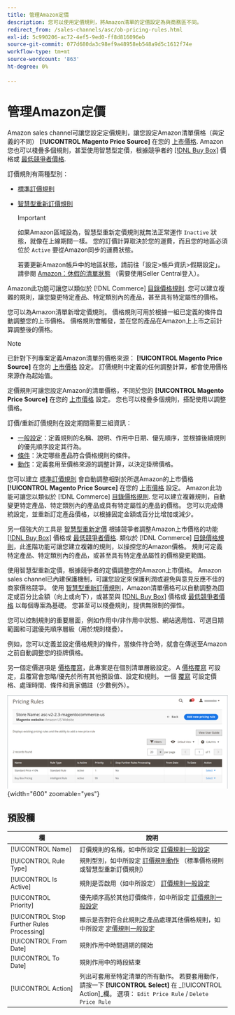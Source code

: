 ```yaml
---
title: 管理Amazon定價
description: 您可以使用定價規則，將Amazon清單的定價設定為與商務區不同。
redirect_from: /sales-channels/asc/ob-pricing-rules.html
exl-id: 5c990206-ac72-4ef5-9ed0-ff8d816096eb
source-git-commit: 077d680da3c98ef9a48958eb548a9d5c1612f74e
workflow-type: tm+mt
source-wordcount: '863'
ht-degree: 0%

---
```


# 管理Amazon定價

Amazon sales channel可讓您設定定價規則，讓您設定Amazon清單價格（與定義的不同） **[!UICONTROL Magento Price Source]** 在您的 [上市價格](./listing-price.md). Amazon您也可以棧疊多個規則，甚至使用智慧型定價，根據競爭者的 [[!DNL Buy Box]](./buy-box-competitor-pricing.md) 價格或 [最低競爭者價格](./lowest-competitor-pricing.md).

訂價規則有兩種型別：

- [標準訂價規則](./standard-price-rules.md)
- [智慧型重新訂價規則](./intelligent-repricing-rules.md)

   >[!IMPORTANT]
   >
   >如果Amazon區域設為，智慧型重新定價規則就無法正常運作 `Inactive` 狀態，就像在上線期間一樣。 您的訂價計算取決於您的運費，而且您的地區必須位於 `Active` 要從Amazon同步的運費狀態。
   >
   >若要更新Amazon帳戶中的地區狀態，請前往「設定>帳戶資訊>假期設定」。 請參閱 [Amazon：休假的清單狀態](https://sellercentral.amazon.com/gp/help/help.html?itemID=200135620) （需要使用Seller Central登入）。

Amazon此功能可讓您以類似於 [!DNL Commerce] [目錄價格規則](https://experienceleague.adobe.com/docs/commerce-admin/catalog/products/pricing/pricing-advanced.html). 您可以建立複雜的規則，讓您變更特定產品、特定類別內的產品，甚至具有特定屬性的價格。

您可以為Amazon清單新增定價規則。 價格規則可用於根據一組已定義的條件自動調整您的上市價格。 價格規則會觸發，並在您的產品在Amazon上上市之前計算調整後的價格。

>[!NOTE]
>
>已針對下列專案定義Amazon清單的價格來源： **[!UICONTROL Magento Price Source]** 在您的 [上市價格](./listing-price.md) 設定。 訂價規則中定義的任何調整計算，都會使用價格來源作為起始值。

定價規則可讓您設定Amazon的清單價格，不同於您的 **[!UICONTROL Magento Price Source]** 在您的 [上市價格](./listing-price.md) 設定。 您也可以棧疊多個規則，搭配使用以調整價格。

訂價/重新訂價規則在設定期間需要三組資訊：

- [一般設定](./pricing-rule-general-settings.md)：定義規則的名稱、說明、作用中日期、優先順序，並根據後續規則的優先順序設定其行為。
- [條件](./pricing-rule-conditions.md)：決定哪些產品符合價格規則的條件。
- [動作](./pricing-rule-actions.md)：定義套用至價格來源的調整計算，以決定掛牌價格。

您可以建立 [標準訂價規則](./standard-price-rules.md) 會自動調整相對於所選Amazon的上市價格 **[!UICONTROL Magento Price Source]** 在您的 [上市價格](./listing-price.md) 設定。 Amazon此功能可讓您以類似於 [!DNL Commerce] [目錄價格規則](https://experienceleague.adobe.com/docs/commerce-admin/marketing/promotions/catalog-rules/price-rules-catalog.html). 您可以建立複雜規則，自動變更特定產品、特定類別內的產品或具有特定屬性的產品的價格。 您可以完成傳統設定，並重新訂定產品價格，以根據固定金額或百分比增加或減少。

另一個強大的工具是 [智慧型重新定價](./intelligent-repricing-rules.md) 根據競爭者調整Amazon上市價格的功能 [[!DNL Buy Box]](./buy-box-competitor-pricing.md) 價格或 [最低競爭者價格](./lowest-competitor-pricing.md). 類似於 [!DNL Commerce] [目錄價格規則](https://experienceleague.adobe.com/docs/commerce-admin/marketing/promotions/catalog-rules/price-rules-catalog.html)，此進階功能可讓您建立複雜的規則，以操控您的Amazon價格。 規則可定義特定產品、特定類別內的產品，或甚至具有特定產品屬性的價格變更範圍。

使用智慧型重新定價，根據競爭者的定價調整您的Amazon上市價格。 Amazon sales channel已內建保護機制，可讓您設定來保護利潤或避免與意見反應不佳的商家價格競爭。 使用 [智慧型重新訂價規則](./intelligent-repricing-rules.md)，Amazon清單價格可以自動調整為固定或百分比金額（向上或向下），或甚至與 [[!DNL Buy Box]](./buy-box-competitor-pricing.md) 價格或 [最低競爭者價格](./lowest-competitor-pricing.md) 以每個專案為基礎。 您甚至可以棧疊規則，提供無限制的彈性。

您可以控制規則的重要層面，例如作用中/非作用中狀態、網站適用性、可選日期範圍和可選優先順序層級（用於規則棧疊）。

例如，您可以定義並設定價格規則的條件，當條件符合時，就會在傳送至Amazon之前自動調整您的掛牌價格。

另一個定價選項是 [價格覆寫](./overrides.md)，此專案是在個別清單層級設定。 A [價格覆寫](./overrides.md) 可設定，且覆寫會忽略/優先於所有其他預設值、設定和規則。 一個 [覆寫](./overrides.md) 可設定價格、處理時間、條件和賣家備註（少數例外）。

![定價規則](assets/amazon-pricing-rules.png){width="600" zoomable="yes"}

## 預設欄

| 欄 | 說明 |
|---|---|
| [!UICONTROL Name] | 訂價規則的名稱，如中所設定 [訂價規則一般設定](./pricing-rule-general-settings.md) |
| [!UICONTROL Rule Type] | 規則型別，如中所設定 [訂價規則動作](./pricing-rule-actions.md) （標準價格規則或智慧型重新訂價規則） |
| [!UICONTROL Is Active] | 規則是否啟用（如中所設定） [訂價規則一般設定](./pricing-rule-general-settings.md) |
| [!UICONTROL Priority] | 優先順序高於其他訂價條件，如中所設定 [訂價規則一般設定](./pricing-rule-general-settings.md) |
| [!UICONTROL Stop Further Rules Processing] | 顯示是否對符合此規則之產品處理其他價格規則，如中所設定 [定價規則一般設定](./pricing-rule-general-settings.md) |
| [!UICONTROL From Date] | 規則作用中時間週期的開始 |
| [!UICONTROL To Date] | 規則作用中的時段結束 |
| [!UICONTROL Action] | 列出可套用至特定清單的所有動作。 若要套用動作，請按一下 **[!UICONTROL Select]** 在 _[!UICONTROL Action]_欄。 選項： `Edit Price Rule` / `Delete Price Rule` |

